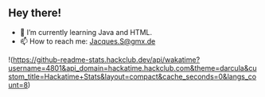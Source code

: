 ## Hey there!

- 🌱 I’m currently learning Java and HTML.
- 📫 How to reach me: Jacques.S@gmx.de

!(https://github-readme-stats.hackclub.dev/api/wakatime?username=4801&api_domain=hackatime.hackclub.com&theme=darcula&custom_title=Hackatime+Stats&layout=compact&cache_seconds=0&langs_count=8)
